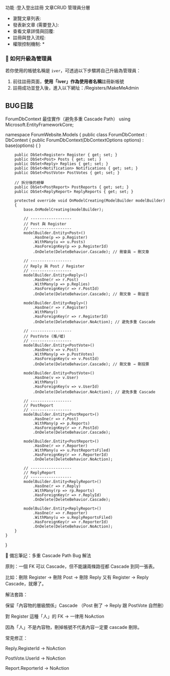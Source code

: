 ﻿功能 :登入登出註冊 文章CRUD 管理員分層
   * 瀏覽文章列表:
   * 發表新文章 (需要登入):
   * 查看文章詳情與回覆:
   * 註冊與登入流程:
   * 權限控制機制:
	* 
### 🚀 如何升級為管理員

若你使用的帳號名稱是 `iver`，可透過以下步驟將自己升級為管理員：

1. 前往註冊頁面，**使用「iver」作為使用者名稱**註冊新帳號
2. 註冊成功並登入後，進入以下網址：/Registers/MakeMeAdmin

## BUG日誌
ForumDbContext 最佳實作（避免多重 Cascade Path）
using Microsoft.EntityFrameworkCore;

namespace ForumWebsite.Models
{
    public class ForumDbContext : DbContext
    {
        public ForumDbContext(DbContextOptions<ForumDbContext> options) : base(options) { }

        public DbSet<Register> Register { get; set; }
        public DbSet<Post> Posts { get; set; }
        public DbSet<Reply> Replies { get; set; }
        public DbSet<Notification> Notifications { get; set; }
        public DbSet<PostVote> PostVotes { get; set; }

        // 拆分後的檢舉
        public DbSet<PostReport> PostReports { get; set; }
        public DbSet<ReplyReport> ReplyReports { get; set; }

        protected override void OnModelCreating(ModelBuilder modelBuilder)
        {
            base.OnModelCreating(modelBuilder);

            // ------------------
            // Post 與 Register
            // ------------------
            modelBuilder.Entity<Post>()
                .HasOne(p => p.Register)
                .WithMany(u => u.Posts)
                .HasForeignKey(p => p.RegisterId)
                .OnDelete(DeleteBehavior.Cascade); // 刪會員 → 刪文章

            // ------------------
            // Reply 與 Post / Register
            // ------------------
            modelBuilder.Entity<Reply>()
                .HasOne(r => r.Post)
                .WithMany(p => p.Replies)
                .HasForeignKey(r => r.PostId)
                .OnDelete(DeleteBehavior.Cascade); // 刪文章 → 刪留言

            modelBuilder.Entity<Reply>()
                .HasOne(r => r.Register)
                .WithMany()
                .HasForeignKey(r => r.RegisterId)
                .OnDelete(DeleteBehavior.NoAction); // 避免多重 Cascade

            // ------------------
            // PostVote (推/噓)
            // ------------------
            modelBuilder.Entity<PostVote>()
                .HasOne(v => v.Post)
                .WithMany(p => p.PostVotes)
                .HasForeignKey(v => v.PostId)
                .OnDelete(DeleteBehavior.Cascade); // 刪文章 → 刪投票

            modelBuilder.Entity<PostVote>()
                .HasOne(v => v.User)
                .WithMany()
                .HasForeignKey(v => v.UserId)
                .OnDelete(DeleteBehavior.NoAction); // 避免多重 Cascade

            // ------------------
            // PostReport
            // ------------------
            modelBuilder.Entity<PostReport>()
                .HasOne(r => r.Post)
                .WithMany(p => p.Reports)
                .HasForeignKey(r => r.PostId)
                .OnDelete(DeleteBehavior.Cascade);

            modelBuilder.Entity<PostReport>()
                .HasOne(r => r.Reporter)
                .WithMany(u => u.PostReportsFiled)
                .HasForeignKey(r => r.ReporterId)
                .OnDelete(DeleteBehavior.NoAction);

            // ------------------
            // ReplyReport
            // ------------------
            modelBuilder.Entity<ReplyReport>()
                .HasOne(r => r.Reply)
                .WithMany(rp => rp.Reports)
                .HasForeignKey(r => r.ReplyId)
                .OnDelete(DeleteBehavior.Cascade);

            modelBuilder.Entity<ReplyReport>()
                .HasOne(r => r.Reporter)
                .WithMany(u => u.ReplyReportsFiled)
                .HasForeignKey(r => r.ReporterId)
                .OnDelete(DeleteBehavior.NoAction);
        }
    }
}

📝 備忘筆記：多重 Cascade Path Bug 解法

原則：一個 FK 可以 Cascade，但不能讓兩條路徑都 Cascade 到同一張表。

比如：刪除 Register → 刪除 Post → 刪除 Reply
又有 Register → Reply Cascade，就爆了。

解法套路：

保留「內容物的層級關係」Cascade
（Post 刪了 → Reply 跟 PostVote 自然刪）

對 Register 這種「人」的 FK → 一律用 NoAction

因為「人」不是內容物，刪掉帳號不代表內容一定要 cascade 刪除。

常見修正：

Reply.RegisterId → NoAction

PostVote.UserId → NoAction

Report.ReporterId → NoAction